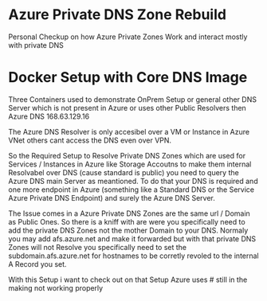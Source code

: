 # Azure Private DNS Zone Rebuild
Personal Checkup on how Azure Private Zones Work and interact mostly with private DNS

# Docker Setup with Core DNS Image
Three Containers used to demonstrate OnPrem Setup or general other DNS Server which is not present in Azure or uses other Public Resolvers then Azure DNS 168.63.129.16

The Azure DNS Resolver is only accesibel over a VM or Instance in Azure VNet others cant access the DNS even over VPN.

So the Required Setup to Resolve Private DNS Zones which are used for Services / Instances in Azure like Storage Accoutns to make them internal Resolvabel over DNS (cause standard is public) you need to query the Azure DNS main Server as meantioned. To do that your DNS is required and one more endpoint in Azure (something like a Standard DNS or the Service Azure Private DNS Endpoint) and surely the Azure DNS Server.

The Issue comes in a Azure Private DNS Zones are the same url / Domain as Public Ones. So there is a kniff with are were you specifically need to add the private DNS Zones not the mother Domain to your DNS. Normaly you may add afs.azure.net and make it forwarded but with that private DNS Zones will not Resolve you specifically need to set the subdomain.afs.azure.net for hostnames to be corretly revoled to the internal A Record you set.

With this Setup i want to check out on that Setup Azure uses # still in the making not working properly
